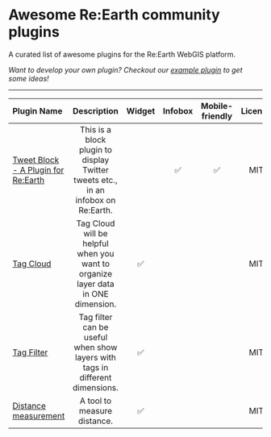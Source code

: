 # Awesome Re:Earth community plugins

A curated list of awesome plugins for the Re:Earth WebGIS platform.

*Want to develop your own plugin? Checkout our [example plugin](https://github.com/reearth/plugin-example) to get some ideas!*

---

| Plugin Name | Description | Widget | Infobox | Mobile-friendly | License |
| :---        |    :----:   | :----: | :----:  |      :----:     |  :----: |
| [Tweet Block - A Plugin for Re:Earth](https://github.com/archival-archetyping/tweet-block-reearth-plugin) | This is a block plugin to display Twitter tweets etc., in an infobox on Re:Earth. | | :white_check_mark: | :white_check_mark: | MIT |
| [Tag Cloud](https://github.com/airslice/reearth-plugin-tag-cloud) | Tag Cloud will be helpful when you want to organize layer data in ONE dimension. |:white_check_mark: | | | MIT |
| [Tag Filter](https://github.com/airslice/reearth-plugin-tag-filter) | Tag filter can be useful when show layers with tags in different dimensions. |:white_check_mark: | | | MIT |
| [Distance measurement](https://github.com/airslice/reearth-plugin-distance-measurement) | A tool to measure distance. | :white_check_mark: |  |  | MIT |
